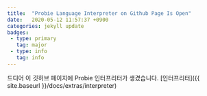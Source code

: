 ```yaml
---
title:  "Probie Language Interpreter on Github Page Is Open"
date:   2020-05-12 11:57:37 +0900
categories: jekyll update
badges:
 - type: primary
   tag: major
 - type: info
   tag: info
---
```


드디어 이 깃허브 페이지에 Probie 인터프리터가 생겼습니다. [인터프리터]({{ site.baseurl }}/docs/extras/interpreter)
